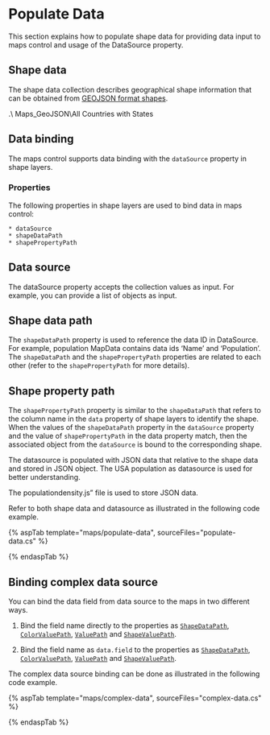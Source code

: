 # Populate Data

This section explains how to populate shape data for providing data input to maps control and usage of the DataSource property.

## Shape data

The shape data collection describes geographical shape information that can be obtained from
[GEOJSON format shapes](http://files2.syncfusion.com/dtsupport/uploads/user/uploads/Maps_GeoJSON.zip).

.\ Maps_GeoJSON\All Countries with States

## Data binding

The maps control supports data binding with the `dataSource` property in shape layers.

### Properties

The following properties in shape layers are used to bind data in maps control:

    * dataSource
    * shapeDataPath
    * shapePropertyPath

## Data source

The dataSource property accepts the collection values as input. For example, you can provide a list of objects as input.

## Shape data path

The `shapeDataPath` property is used to reference the data ID in DataSource. For example, population MapData contains data ids ‘Name’ and ‘Population’. The `shapeDataPath` and the `shapePropertyPath` properties are related to each other (refer to the `shapePropertyPath` for more details).

## Shape property path

The `shapePropertyPath` property is similar to the `shapeDataPath` that refers to the column name in the `data` property of shape layers to identify the shape. When the values of the `shapeDataPath` property in the `dataSource` property and the value of `shapePropertyPath` in the data property match, then the associated object from the `dataSource` is bound to the corresponding shape.

The datasource is populated with JSON data that relative to the shape data and stored in JSON object. The USA population as datasource is used for better understanding.

The populationdensity.js” file is used to store JSON data.

Refer to both shape data and datasource as illustrated in the following code example.

{% aspTab template="maps/populate-data", sourceFiles="populate-data.cs" %}

{% endaspTab %}

## Binding complex data source

You can bind the data field from data source to the maps in two different ways.

1. Bind the field name directly to the properties as [`ShapeDataPath`](https://help.syncfusion.com/cr/aspnetcore-js2/Syncfusion.EJ2.Maps.MapsLayer.html#Syncfusion_EJ2_Maps_MapsLayer_ShapeDataPath), [`ColorValuePath`](https://help.syncfusion.com/cr/aspnetcore-js2/Syncfusion.EJ2.Maps.MapsBubble.html#Syncfusion_EJ2_Maps_MapsBubble_ColorValuePath),
[`ValuePath`](https://help.syncfusion.com/cr/aspnetcore-js2/Syncfusion.EJ2.Maps.MapsBubble.html#Syncfusion_EJ2_Maps_MapsBubble_ValuePath) and [`ShapeValuePath`](https://help.syncfusion.com/cr/aspnetcore-js2/Syncfusion.EJ2.Maps.MapsMarker.html#Syncfusion_EJ2_Maps_MapsMarker_ShapeValuePath).

2. Bind the field name as `data.field` to the properties as [`ShapeDataPath`](https://help.syncfusion.com/cr/aspnetcore-js2/Syncfusion.EJ2.Maps.MapsLayer.html#Syncfusion_EJ2_Maps_MapsLayer_ShapeDataPath), [`ColorValuePath`](https://help.syncfusion.com/cr/aspnetcore-js2/Syncfusion.EJ2.Maps.MapsBubble.html#Syncfusion_EJ2_Maps_MapsBubble_ColorValuePath),
[`ValuePath`](https://help.syncfusion.com/cr/aspnetcore-js2/Syncfusion.EJ2.Maps.MapsBubble.html#Syncfusion_EJ2_Maps_MapsBubble_ValuePath) and [`ShapeValuePath`](https://help.syncfusion.com/cr/aspnetcore-js2/Syncfusion.EJ2.Maps.MapsMarker.html#Syncfusion_EJ2_Maps_MapsMarker_ShapeValuePath).

The complex data source binding can be done as illustrated in the following code example.

{% aspTab template="maps/complex-data", sourceFiles="complex-data.cs" %}

{% endaspTab %}
